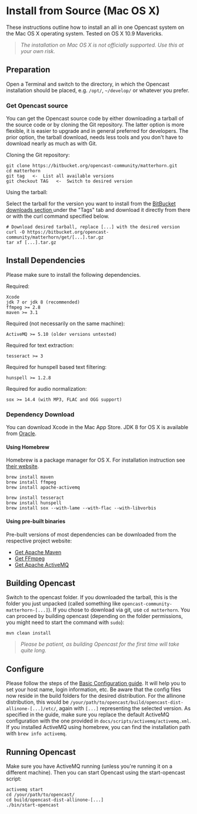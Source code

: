 Install from Source (Mac OS X)
====================================

These instructions outline how to install an all in one Opencast system on the Mac OS X operating system.
Tested on OS X 10.9 Mavericks.

> *The installation on Mac OS X is not officially supported. Use this at your own risk.*


Preparation
-----------

Open a Terminal and switch to the directory, in which the Opencast installation should be placed, e.g. `/opt/`, `~/develop/` or whatever you prefer.

### Get Opencast source

You can get the Opencast source code by either downloading a tarball of the source code or by cloning the Git repository. The latter option is more flexible, it is easier to upgrade and in general preferred for developers. The prior option, the tarball download, needs less tools and you don't have to download nearly as much as with Git.

Cloning the Git repository:

    git clone https://bitbucket.org/opencast-community/matterhorn.git
    cd matterhorn
    git tag   <-  List all available versions
    git checkout TAG   <-  Switch to desired version

Using the tarball:

Select the tarball for the version you want to install from the [BitBucket downloads section
](https://bitbucket.org/opencast-community/matterhorn/downloads) under the "Tags" tab and download it directly from there or with the curl command specified below.

    # Download desired tarball, replace [...] with the desired version
    curl -O https://bitbucket.org/opencast-community/matterhorn/get/[...].tar.gz
    tar xf [...].tar.gz


Install Dependencies
--------------------

Please make sure to install the following dependencies.

Required:

    Xcode
    jdk 7 or jdk 8 (recommended)
    ffmpeg >= 2.8
    maven >= 3.1

Required (not necessarily on the same machine):

    ActiveMQ >= 5.10 (older versions untested)

Required for text extraction:

    tesseract >= 3

Required for hunspell based text filtering:

    hunspell >= 1.2.8

Required for audio normalization:

    sox >= 14.4 (with MP3, FLAC and OGG support)

### Dependency Download

You can download Xcode in the Mac App Store. JDK 8 for OS X is available from [Oracle](http://www.oracle.com/technetwork/java/javase/downloads/index.html).

#### Using Homebrew

Homebrew is a package manager for OS X. For installation instruction see [their website](http://brew.sh/).

    brew install maven
    brew install ffmpeg
    brew install apache-activemq

    brew install tesseract
    brew install hunspell
    brew install sox --with-lame --with-flac --with-libvorbis

#### Using pre-built binaries

Pre-built versions of most dependencies can be downloaded from the respective project website:

 - [Get Apache Maven](https://maven.apache.org/download.cgi)
 - [Get FFmpeg](http://ffmpeg.org/download.html)
 - [Get Apache ActiveMQ](http://activemq.apache.org/download.html)


Building Opencast
-----------------

Switch to the opencast folder. If you downloaded the tarball, this is the folder you just unpacked (called something like `opencast-community-matterhorn-[...]`). If you chose to download via git, use `cd matterhorn`. You can proceed by building opencast (depending on the folder permissions, you might need to start the command with `sudo`):
       
    mvn clean install

> *Please be patient, as building Opencast for the first time will take quite long.*

Configure
---------

Please follow the steps of the [Basic Configuration guide](../configuration/basic.md). It will help you to set your host name, login information, etc. Be aware that the config files now reside in the build folders for the desired distribution. For the allinone distribution, this would be `/your/path/to/opencast/build/opencast-dist-allinone-[...]/etc/`, again with `[...]` representing the selected version.
As specified in the guide, make sure you replace the default ActiveMQ configuration with the one provided in `docs/scripts/activemq/activemq.xml`. If you installed ActiveMQ using homebrew, you can find the installation path with `brew info activemq`.

Running Opencast
----------------

Make sure you have ActiveMQ running (unless you're running it on a different machine). Then you can start Opencast using the start-opencast script:

    activemq start
    cd /your/path/to/opencast/
    cd build/opencast-dist-allinone-[...]
    ./bin/start-opencast
